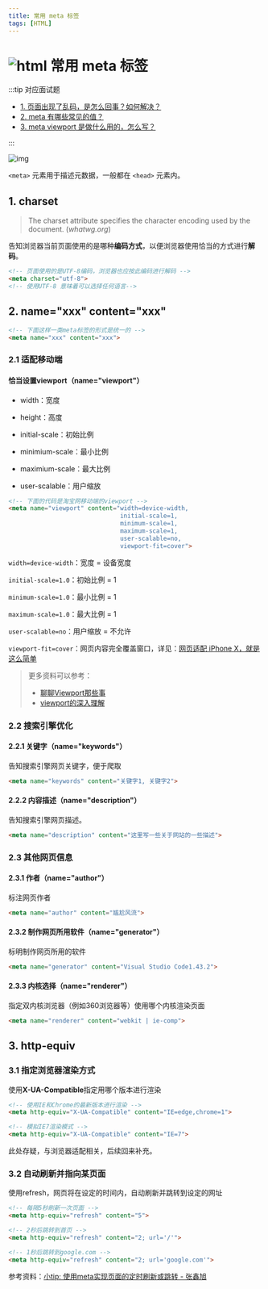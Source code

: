 ```yaml
---
title: 常用 meta 标签
tags: [HTML]
---
```


# ![html](https://zhuye-1308301598.file.myqcloud.com/icons/html.png) 常用 meta 标签

:::tip 对应面试题

- [1. 页面出现了乱码，是怎么回事？如何解决？](/docs/interview/frontend/html/meta#meta-charset)
- [2. meta 有哪些常见的值？](/docs/interview/frontend/html/meta#common-meta)
- [3. meta viewport 是做什么用的，怎么写？](/docs/interview/frontend/html/meta#meta-viewport)

:::

![img](https://zhuye-1308301598.file.myqcloud.com/markdown/1586577205260-b67592fd-8593-4c48-ae24-81d5f442c7b5.png)

`<meta>` 元素用于描述元数据，一般都在 `<head>` 元素内。

## 1. charset

> The charset attribute specifies the character encoding used by the document. (*whatwg.org*)

告知浏览器当前页面使用的是哪种**编码方式**，以便浏览器使用恰当的方式进行**解码**。

```html
<!-- 页面使用的是UTF-8编码，浏览器也应按此编码进行解码 -->
<meta charset="utf-8">
<!-- 使用UTF-8 意味着可以选择任何语言-->
```

## 2. name="xxx" content="xxx"

```html
<!-- 下面这样一类meta标签的形式是统一的 -->
<meta name="xxx" content="xxx">
```

### 2.1 适配移动端

#### 恰当设置viewport（name="viewport"）

- width：宽度
- height：高度

- initial-scale：初始比例
- minimium-scale：最小比例  

- maximium-scale：最大比例
- user-scalable：用户缩放

```html
<!-- 下面的代码是淘宝网移动端的viewport -->
<meta name="viewport" content="width=device-width,
                               initial-scale=1,
                               minimum-scale=1,
                               maximum-scale=1,
                               user-scalable=no,
                               viewport-fit=cover">
```

`width=device-width`：宽度 = 设备宽度

`initial-scale=1.0`：初始比例 = 1

`minimum-scale=1.0`：最小比例 = 1

`maximum-scale=1.0`：最大比例 = 1

`user-scalable=no`：用户缩放 = 不允许

`viewport-fit=cover`：网页内容完全覆盖窗口，详见：[网页适配 iPhone X，就是这么简单](https://aotu.io/notes/2017/11/27/iphonex/index.html#viewport-fit)

>  更多资料可以参考：
>
> - [聊聊Viewport那些事](https://juejin.im/post/5a910349f265da4e9449cffd)
> - [viewport的深入理解](https://www.cnblogs.com/2050/p/3877280.html)

### 2.2 搜索引擎优化

#### 2.2.1 关键字（name="keywords"）

告知搜索引擎网页关键字，便于爬取

```html
<meta name="keywords" content="关键字1, 关键字2">
```

#### 2.2.2 内容描述（name="description"）

告知搜索引擎网页描述。

```html
<meta name="description" content="这里写一些关于网站的一些描述">
```

### 2.3 其他网页信息

#### 2.3.1 作者（name="author"）

标注网页作者

```html
<meta name="author" content="尴尬风流">
```

#### 2.3.2 制作网页所用软件（name="generator"）

标明制作网页所用的软件

```html
<meta name="generator" content="Visual Studio Code1.43.2">
```

#### 2.3.3 内核选择（name="renderer"）

指定双内核浏览器（例如360浏览器等）使用哪个内核渲染页面

```html
<meta name="renderer" content="webkit | ie-comp">
```

## 3. http-equiv

### 3.1 指定浏览器渲染方式

使用**X-UA-Compatible**指定用哪个版本进行渲染

```html
<!-- 使用IE和Chrome的最新版本进行渲染 -->
<meta http-equiv="X-UA-Compatible" content="IE=edge,chrome=1">

<!-- 模拟IE7渲染模式 -->
<meta http-equiv="X-UA-Compatible" content="IE=7">
```

此处存疑，与浏览器适配相关，后续回来补充。

### 3.2 自动刷新并指向某页面

使用refresh，网页将在设定的时间内，自动刷新并跳转到设定的网址

```html
<!-- 每隔5秒刷新一次页面 -->
<meta http-equiv="refresh" content="5">

<!-- 2秒后跳转到首页 -->
<meta http-equiv="refresh" content="2; url='/'">

<!-- 1秒后跳转到google.com -->
<meta http-equiv="refresh" content="2; url='google.com'">
```

参考资料：[小tip: 使用meta实现页面的定时刷新或跳转 - 张鑫旭](https://www.zhangxinxu.com/wordpress/2015/03/meta-http-equiv-refresh-content/)